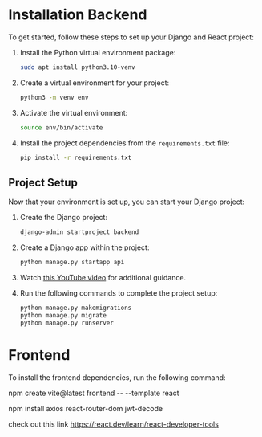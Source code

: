 # Installation Backend

To get started, follow these steps to set up your Django and React project:

1. Install the Python virtual environment package:

    ```bash
    sudo apt install python3.10-venv
    ```

2. Create a virtual environment for your project:

    ```bash
    python3 -m venv env
    ```

3. Activate the virtual environment:

    ```bash
    source env/bin/activate
    ```

4. Install the project dependencies from the `requirements.txt` file:

    ```bash
    pip install -r requirements.txt
    ```

## Project Setup 

Now that your environment is set up, you can start your Django project:

1. Create the Django project:

    ```bash
    django-admin startproject backend
    ```

2. Create a Django app within the project:

    ```bash
    python manage.py startapp api
    ```

3. Watch [this YouTube video](https://www.youtube.com/watch?v=c-QsfbznSXI&t=505s) for additional guidance.

4. Run the following commands to complete the project setup:

    ```bash
    python manage.py makemigrations
    python manage.py migrate
    python manage.py runserver
    ```

# Frontend

To install the frontend dependencies, run the following command:


npm create vite@latest frontend -- --template react

npm install axios react-router-dom jwt-decode



check out this link https://react.dev/learn/react-developer-tools